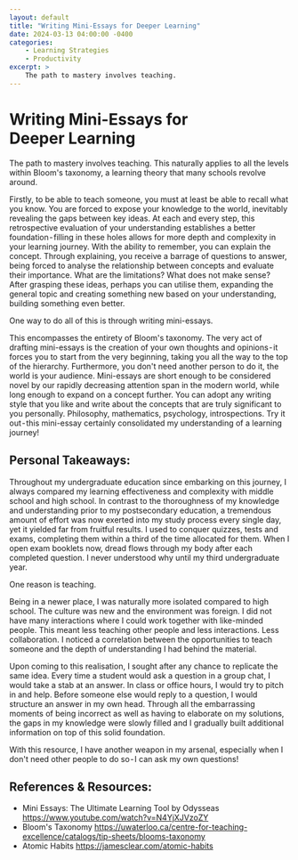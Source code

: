 ```yaml
---
layout: default
title: "Writing Mini-Essays for Deeper Learning"
date: 2024-03-13 04:00:00 -0400
categories:
    - Learning Strategies
    - Productivity
excerpt: >
    The path to mastery involves teaching.
---
```


# Writing Mini-Essays for Deeper Learning

The path to mastery involves teaching. This naturally applies to all the levels within Bloom's taxonomy, a learning theory that many schools revolve around.

Firstly, to be able to teach someone, you must at least be able to recall what you know. You are forced to expose your knowledge to the world, inevitably revealing the gaps between key ideas. At each and every step, this retrospective evaluation of your understanding establishes a better foundation - filling in these holes allows for more depth and complexity in your learning journey. With the ability to remember, you can explain the concept. Through explaining, you receive a barrage of questions to answer, being forced to analyse the relationship between concepts and evaluate their importance. What are the limitations? What does not make sense? After grasping these ideas, perhaps you can utilise them, expanding the general topic and creating something new based on your understanding, building something even better.

One way to do all of this is through writing mini-essays.

This encompasses the entirety of Bloom's taxonomy. The very act of drafting mini-essays is the creation of your own thoughts and opinions - it forces you to start from the very beginning, taking you all the way to the top of the hierarchy. Furthermore, you don't need another person to do it, the world is your audience. Mini-essays are short enough to be considered novel by our rapidly decreasing attention span in the modern world, while long enough to expand on a concept further. You can adopt any writing style that you like and write about the concepts that are truly significant to you personally. Philosophy, mathematics, psychology, introspections. Try it out - this mini-essay certainly consolidated my understanding of a learning journey!

## Personal Takeaways:

Throughout my undergraduate education since embarking on this journey, I always compared my learning effectiveness and complexity with middle school and high school. In contrast to the thoroughness of my knowledge and understanding prior to my postsecondary education, a tremendous amount of effort was now exerted into my study process every single day, yet it yielded far from fruitful results. I used to conquer quizzes, tests and exams, completing them within a third of the time allocated for them. When I open exam booklets now, dread flows through my body after each completed question. I never understood why until my third undergraduate year.

One reason is teaching.

Being in a newer place, I was naturally more isolated compared to high school. The culture was new and the environment was foreign. I did not have many interactions where I could work together with like-minded people. This meant less teaching other people and less interactions. Less collaboration. I noticed a correlation between the opportunities to teach someone and the depth of understanding I had behind the material.

Upon coming to this realisation, I sought after any chance to replicate the same idea. Every time a student would ask a question in a group chat, I would take a stab at an answer. In class or office hours, I would try to pitch in and help. Before someone else would reply to a question, I would structure an answer in my own head. Through all the embarrassing moments of being incorrect as well as having to elaborate on my solutions, the gaps in my knowledge were slowly filled and I gradually built additional information on top of this solid foundation.

With this resource, I have another weapon in my arsenal, especially when I don't need other people to do so - I can ask my own questions!

## References & Resources:

- Mini Essays: The Ultimate Learning Tool by Odysseas https://www.youtube.com/watch?v=N4YjXJVzoZY
- Bloom's Taxonomy https://uwaterloo.ca/centre-for-teaching-excellence/catalogs/tip-sheets/blooms-taxonomy
- Atomic Habits https://jamesclear.com/atomic-habits